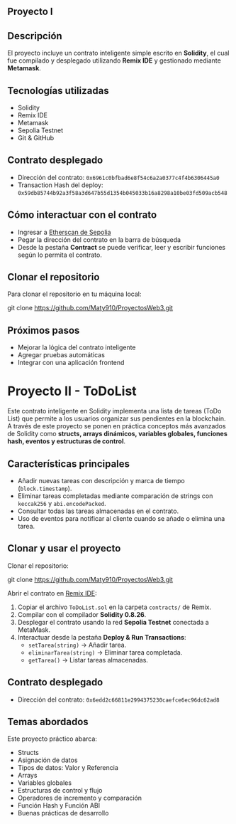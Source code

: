 ## Proyecto I

## Descripción

El proyecto incluye un contrato inteligente simple escrito en **Solidity**, el cual fue compilado y desplegado utilizando **Remix IDE** y gestionado mediante **Metamask**.

## Tecnologías utilizadas

- Solidity
- Remix IDE
- Metamask
- Sepolia Testnet
- Git & GitHub

## Contrato desplegado

- Dirección del contrato: `0x6961c0bfbad6e8f54c6a2a0377c4f4b6306445a0`
- Transaction Hash del deploy: `0x59db85744b92a3f58a3d647b55d1354b045033b16a8298a10be03fd509acb548`

## Cómo interactuar con el contrato

- Ingresar a [Etherscan de Sepolia](https://sepolia.etherscan.io/)
- Pegar la dirección del contrato en la barra de búsqueda
- Desde la pestaña **Contract** se puede verificar, leer y escribir funciones según lo permita el contrato.

## Clonar el repositorio

Para clonar el repositorio en tu máquina local:

git clone https://github.com/Maty910/ProyectosWeb3.git

## Próximos pasos

- Mejorar la lógica del contrato inteligente
- Agregar pruebas automáticas
- Integrar con una aplicación frontend

# Proyecto II - ToDoList

Este contrato inteligente en Solidity implementa una lista de tareas (ToDo List) que permite a los usuarios organizar sus pendientes en la blockchain.  
A través de este proyecto se ponen en práctica conceptos más avanzados de Solidity como **structs, arrays dinámicos, variables globales, funciones hash, eventos y estructuras de control**.

## Características principales

- Añadir nuevas tareas con descripción y marca de tiempo (`block.timestamp`).
- Eliminar tareas completadas mediante comparación de strings con `keccak256` y `abi.encodePacked`.
- Consultar todas las tareas almacenadas en el contrato.
- Uso de eventos para notificar al cliente cuando se añade o elimina una tarea.

## Clonar y usar el proyecto

Clonar el repositorio:

git clone https://github.com/Maty910/ProyectosWeb3.git

Abrir el contrato en [Remix IDE](https://remix.ethereum.org/):

1. Copiar el archivo `ToDoList.sol` en la carpeta `contracts/` de Remix.  
2. Compilar con el compilador **Solidity 0.8.26**.  
3. Desplegar el contrato usando la red **Sepolia Testnet** conectada a MetaMask.  
4. Interactuar desde la pestaña **Deploy & Run Transactions**:
   - `setTarea(string)` → Añadir tarea.
   - `eliminarTarea(string)` → Eliminar tarea completada.
   - `getTarea()` → Listar tareas almacenadas.

## Contrato desplegado

- Dirección del contrato: `0x6edd2c66811e2994375230caefce6ec96dc62ad8`

## Temas abordados

Este proyecto práctico abarca:

- Structs  
- Asignación de datos  
- Tipos de datos: Valor y Referencia  
- Arrays  
- Variables globales  
- Estructuras de control y flujo  
- Operadores de incremento y comparación  
- Función Hash y Función ABI  
- Buenas prácticas de desarrollo  
